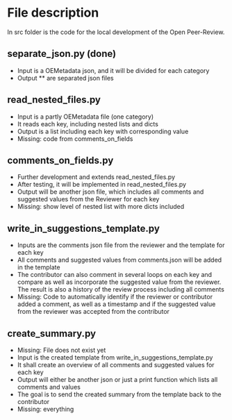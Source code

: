 # File description
In src folder is the code for the local development of the Open Peer-Review. 
## separate_json.py (done)
  - Input is a OEMetadata json, and it will be divided for each category
  - Output ** are separated json files
## read_nested_files.py
  - Input  is a partly OEMetadata file (one category)
  - It reads each key, including nested lists and dicts
  - Output is a list including each key with corresponding value
  - Missing: code from comments_on_fields
## comments_on_fields.py
  - Further development and extends read_nested_files.py
  - After testing, it will be implemented in read_nested_files.py
  - Output will be another json file, which includes all comments and suggested values from the Reviewer for each key
  - Missing: show level of nested list with more dicts included
## write_in_suggestions_template.py
  - Inputs are the comments json file from the reviewer and the template for each key
  - All comments and suggested values from comments.json will be added in the template
  - The contributor can also comment in several loops on each key and compare as well as incorporate the suggested value from the reviewer. The result is also a history of the review process including all comments
  - Missing: Code to automatically identify if the reviewer or contributor added a comment, as well as a timestamp and if the suggested value from the reviewer was accepted from the contributor
## create_summary.py
  - Missing: File does not exist yet
  - Input is the created template from write_in_suggestions_template.py
  - It shall create an overview of all comments and suggested values for each key
  - Output will either be another json or just a print function which lists all comments and values
  - The goal is to send the created summary from the template back to the contributor
  - Missing: everything